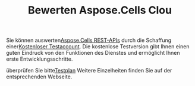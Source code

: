 ﻿---
title: Bewerten Aspose.Cells Clou
second_title: Aspose.Cells Cloud Documen
type: docs
url: /de/evaluate-aspose-cells/
description: Aspose.Cells Cloud unterstützt Excel zum Erstellen, Konvertieren, Zusammenführen, Aufteilen, Schützen, für interne Objektoperationen usw.
weight: 60
kwords: Excel, Office Cloud, REST API, Tabellenkalkulation, PDF, CSV, Json, Markdwon, Auswerten Aspose.Cells Cloud
---
 Sie können auswerten[Aspose.Cells REST-APIs](http://apireference.aspose.cloud/cells/) durch die Schaffung einer[Kostenloser Testaccount](https://dashboard.aspose.cloud). Die kostenlose Testversion gibt Ihnen einen guten Eindruck von den Funktionen des Dienstes und ermöglicht Ihnen erste Entwicklungsschritte.

 überprüfen Sie bitte[Testplan](https://purchase.aspose.cloud/trial) Weitere Einzelheiten finden Sie auf der entsprechenden Webseite.


